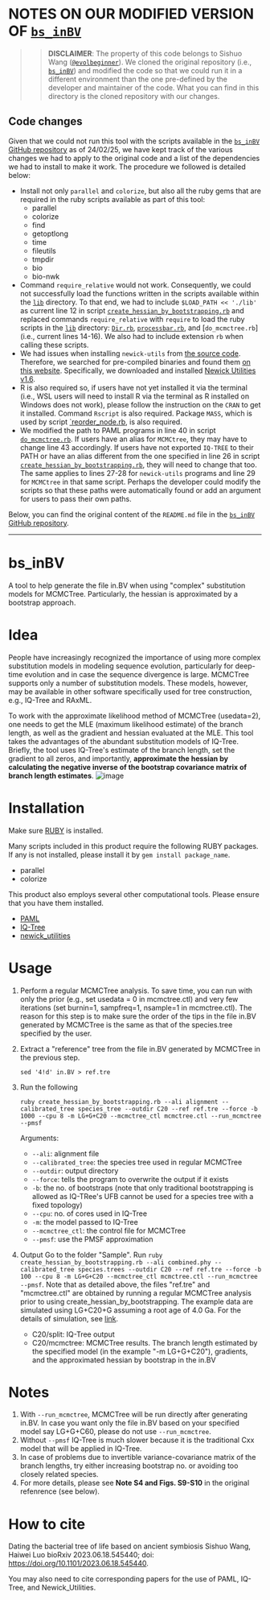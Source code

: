 # NOTES ON OUR MODIFIED VERSION OF [`bs_inBV`](https://github.com/evolbeginner/bs_inBV)

>> **DISCLAIMER**: The property of this code belongs to Sishuo Wang ([`@evolbeginner`](https://github.com/evolbeginner/bs_inBV)). We cloned the original repository (i.e., [`bs_inBV`](https://github.com/evolbeginner/bs_inBV)) and modified the code so that we could run it in a different environment than the one pre-defined by the developer and maintainer of the code. What you can find in this directory is the cloned repository with our changes.

## Code changes

Given that we could not run this tool with the scripts available in the [`bs_inBV` GitHub repository](https://github.com/evolbeginner/bs_inBV) as of 24/02/25, we have kept track of the various changes we had to apply to the original code and a list of the dependencies we had to install to make it work. The procedure we followed is detailed below:

* Install not only `parallel` and `colorize`, but also all the ruby gems that are required in the ruby scripts available as part of this tool:
  * parallel
  * colorize
  * find
  * getoptlong
  * time
  * fileutils
  * tmpdir
  * bio
  * bio-nwk
* Command `require_relative` would not work. Consequently, we could not successfully load the functions written in the scripts available within the [`lib`](lib/) directory. To that end, we had to include `$LOAD_PATH << './lib'` as current line 12 in script [`create_hessian_by_bootstrapping.rb`](create_hessian_by_bootstrapping.rb) and replaced commands `require_relative` with `require` to load the ruby scripts in the [`lib`](lib/) directory: [`Dir.rb`](lib/Dir.rb), [`processbar.rb`](lib/processbar.rb), and [`do_mcmctree.rb`] (i.e., current lines 14-16). We also had to include extension `rb` when calling these scripts.
* We had issues when installing `newick-utils` from [the source code](https://github.com/tjunier/newick_utils). Therefore, we searched for pre-compiled binaries and found them [on this website](https://web.archive.org/web/20210409163921/http://cegg.unige.ch/newick_utils). Specifically, we downloaded and installed [Newick Utilities v1.6](https://web.archive.org/web/20210409163921/http://cegg.unige.ch/pub/newick-utils-1.6-Linux-x86_64-disabled-extra.tar.gz).
* R is also required so, if users have not yet installed it via the terminal (i.e., WSL users will need to install R via the terminal as R installed on Windows does not work), please follow the instruction on the `CRAN` to get it installed. Command `Rscript` is also required. Package `MASS`, which is used by script [`reorder_node.rb](reorder_node.rb), is also required.
* We modified the path to PAML programs in line 40 in script [`do_mcmctree.rb`](lib/do_mcmctree.rb). If users have an alias for `MCMCtree`, they may have to change line 43 accordingly. If users have not exported `IQ-TREE` to their PATH or have an alias different from the one specified in line 26 in script [`create_hessian_by_bootstrapping.rb`](create_hessian_by_bootstrapping.rb), they will need to change that too. The same applies to lines 27-28 for `newick-utils` programs and line 29 for `MCMCtree` in that same script. Perhaps the developer could modify the scripts so that these paths were automatically found or add an argument for users to pass their own paths.

Below, you can find the original content of the `README.md` file in the [`bs_inBV` GitHub repository](https://github.com/evolbeginner/bs_inBV).

---

# bs_inBV
A tool to help generate the file in.BV when using "complex" substitution models for MCMCTree. Particularly, the hessian is approximated by a bootstrap approach.

# Idea #
People have increasingly recognized the importance of using more complex substitution models in modeling sequence evolution, particularly for deep-time evolution and in case the sequence divergence is large. MCMCTree supports only a number of substitution models. These models, however, may be available in other software specifically used for tree construction, e.g., IQ-Tree and RAxML.

To work with the approximate likelihood method of MCMCTree (usedata=2), one needs to get the MLE (maximum likelihood estimate) of the branch length, as well as the gradient and hessian evaluated at the MLE. This tool takes the advantages of the abundant substitution models of IQ-Tree. Briefly, the tool uses IQ-Tree's estimate of the branch length, set the gradient to all zeros, and importantly, **approximate the hessian by calculating the negative inverse of the bootstrap covariance matrix of branch length estimates**.
![image](https://github.com/evolbeginner/bs_inBV/assets/8715751/6b7ae95a-f018-4331-8812-720601f637ed)


# Installation
Make sure [RUBY](https://www.ruby-lang.org/en/) is installed.

Many scripts included in this product require the following RUBY packages. If any is not installed, please install it by `gem install package_name`.
* parallel
* colorize

This product also employs several other computational tools. Please ensure that you have them installed.
* [PAML](https://github.com/abacus-gene/paml)
* [IQ-Tree](http://www.iqtree.org/)
* [newick_utilities](https://github.com/tjunier/newick_utils)

# Usage #
1. Perform a regular MCMCTree analysis. To save time, you can run with only the prior (e.g., set usedata = 0 in mcmctree.ctl) and very few iterations (set burnin=1, sampfreq=1, nsample=1 in mcmctree.ctl).
  The reason for this step is to make sure the order of the tips in the file in.BV generated by MCMCTree is the same as that of the species.tree specified by the user.

2. Extract a "reference" tree from the file in.BV generated by MCMCTree in the previous step.
  
    `sed '4!d' in.BV > ref.tre`

3. Run the following

    `ruby create_hessian_by_bootstrapping.rb --ali alignment --calibrated_tree species_tree --outdir C20 --ref ref.tre --force -b 1000 --cpu 8 -m LG+G+C20 --mcmctree_ctl mcmctree.ctl --run_mcmctree --pmsf`
    
    Arguments:
      * `--ali`: alignment file
      * `--calibrated_tree`: the species tree used in regular MCMCTree
      * `--outdir`: output directory
      * `--force`: tells the program to overwrite the output if it exists
      * `-b`: the no. of bootstraps (note that only traditional bootstrapping is allowed as IQ-TRee's UFB cannot be used for a species tree with a fixed topology)
      * `--cpu`: no. of cores used in IQ-Tree
      * `-m`: the model passed to IQ-Tree
      * `--mcmctree_ctl`: the control file for MCMCTree
      * `--pmsf`: use the PMSF approximation

4. Output
  Go to the folder "Sample". Run `ruby create_hessian_by_bootstrapping.rb --ali combined.phy --calibrated_tree species.trees --outdir C20 --ref ref.tre --force -b 100 --cpu 8 -m LG+G+C20 --mcmctree_ctl mcmctree.ctl --run_mcmctree --pmsf`. Note that as detailed above, the files "ref.tre" and "mcmctree.ctl" are obtained by running a regular MCMCTree analysis prior to using create_hessian_by_bootstrapping. The example data are simulated using LG+C20+G assuming a root age of 4.0 Ga. For the details of simulation, see [link](https://sishuowang2022.wordpress.com/2023/06/20/substitution-models-lgcxx-and-cxxlg-differ-in-iq-tree/).
    * C20/split:  IQ-Tree output
    * C20/mcmctree:  MCMCTree results. The branch length estimated by the specified model (in the example "-m LG+G+C20"), gradients, and the approximated hessian by bootstrap in the in.BV

# Notes #
1. With `--run_mcmctree`, MCMCTree will be run directly after generating in.BV. In case you want only the file in.BV based on your specified model say LG+G+C60, please do not use `--run_mcmctree`.
2. Without `--pmsf` IQ-Tree is much slower because it is the traditional Cxx model that will be applied in IQ-Tree.
3. In case of problems due to invertible variance-covariance matrix of the branch lengths, try either increasing bootstrap no. or avoiding too closely related species.
4. For more details, please see **Note S4 and Figs. S9-S10** in the original refenrence (see below).

# How to cite
Dating the bacterial tree of life based on ancient symbiosis Sishuo Wang, Haiwei Luo bioRxiv 2023.06.18.545440; doi: https://doi.org/10.1101/2023.06.18.545440.

You may also need to cite corresponding papers for the use of PAML, IQ-Tree, and Newick_Utilities.
